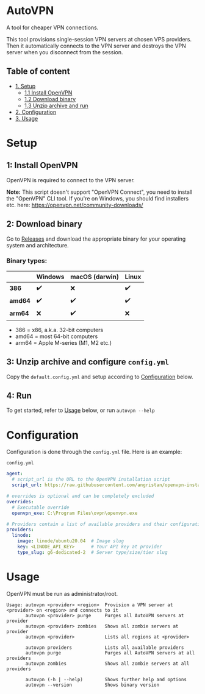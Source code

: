 # AutoVPN

A tool for cheaper VPN connections.

This tool provisions single-session VPN servers at chosen VPS providers. Then it
automatically connects to the VPN server and destroys the VPN server when you
disconnect from the session.

## Table of content
- [1. Setup](#setup)
    - [1.1 Install OpenVPN](#1-install-openvpn)
    - [1.2 Download binary](#2-download-binary)
    - [1.3 Unzip archive and run](#3-unzip-archive-and-run)
- [2. Configuration](#configuration)
- [3. Usage](#usage)

# Setup

## 1: Install OpenVPN

OpenVPN is required to connect to the VPN server.

**Note:** This script doesn't support "OpenVPN Connect", you need to install
the "OpenVPN" CLI tool.
If you're on Windows, you should find installers etc. here:
https://openvpn.net/community-downloads/

## 2: Download binary

Go to [Releases](https://github.com/Dekamik/autovpn/releases) and download the appropriate binary for your operating
system and architecture.

### Binary types:

|           | Windows | macOS (darwin) | Linux |
|-----------|---------|----------------|-------|
| **386**   | ✔️      | ❌              | ✔️    |
| **amd64** | ✔️      | ✔️             | ✔️    |
| **arm64** | ❌       | ✔️             | ❌     |

* 386 = x86, a.k.a. 32-bit computers
* amd64 = most 64-bit computers
* arm64 = Apple M-series (M1, M2 etc.)

## 3: Unzip archive and configure `config.yml`

Copy the `default.config.yml` and setup according to [Configuration](#configuration) below.

## 4: Run

To get started, refer to [Usage](#usage) below, or run `autovpn --help`

# Configuration

Configuration is done through the `config.yml` file. Here is an example:

`config.yml`
```yaml
agent:
  # script_url is the URL to the OpenVPN installation script
  script_url: https://raw.githubusercontent.com/angristan/openvpn-install/master/openvpn-install.sh

# overrides is optional and can be completely excluded
overrides:
  # Executable override
  openvpn_exe: C:\Program Files\ovpn\openvpn.exe 

# Providers contain a list of available providers and their configurations
providers:
  linode:
    image: linode/ubuntu20.04  # Image slug
    key: <LINODE_API_KEY>      # Your API key at provider
    type_slug: g6-dedicated-2  # Server type/size/tier slug
```

# Usage

OpenVPN must be run as administrator/root.

```
Usage: autovpn <provider> <region>  Provision a VPN server at <provider> on <region> and connects to it
       autovpn <provider> purge     Purges all AutoVPN servers at provider
       autovpn <provider> zombies   Shows all zombie servers at provider
       autovpn <provider>           Lists all regions at <provider>
       
       autovpn providers            Lists all available providers
       autovpn purge                Purges all AutoVPN servers at all providers
       autovpn zombies              Shows all zombie servers at all providers
       
       autovpn (-h | --help)        Shows further help and options
       autovpn --version            Shows binary version
```
